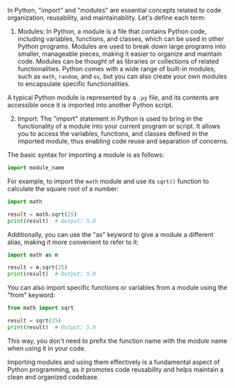 In Python, "import" and "modules" are essential concepts related to code organization, reusability, and maintainability. Let's define each term:

1. Modules:
In Python, a module is a file that contains Python code, including variables, functions, and classes, which can be used in other Python programs. Modules are used to break down large programs into smaller, manageable pieces, making it easier to organize and maintain code. Modules can be thought of as libraries or collections of related functionalities. Python comes with a wide range of built-in modules, such as `math`, `random`, and `os`, but you can also create your own modules to encapsulate specific functionalities.

A typical Python module is represented by a `.py` file, and its contents are accessible once it is imported into another Python script.

2. Import:
The "import" statement in Python is used to bring in the functionality of a module into your current program or script. It allows you to access the variables, functions, and classes defined in the imported module, thus enabling code reuse and separation of concerns.

The basic syntax for importing a module is as follows:

```python
import module_name
```

For example, to import the `math` module and use its `sqrt()` function to calculate the square root of a number:

```python
import math

result = math.sqrt(25)
print(result)  # Output: 5.0
```

Additionally, you can use the "as" keyword to give a module a different alias, making it more convenient to refer to it:

```python
import math as m

result = m.sqrt(25)
print(result)  # Output: 5.0
```

You can also import specific functions or variables from a module using the "from" keyword:

```python
from math import sqrt

result = sqrt(25)
print(result)  # Output: 5.0
```

This way, you don't need to prefix the function name with the module name when using it in your code.

Importing modules and using them effectively is a fundamental aspect of Python programming, as it promotes code reusability and helps maintain a clean and organized codebase.